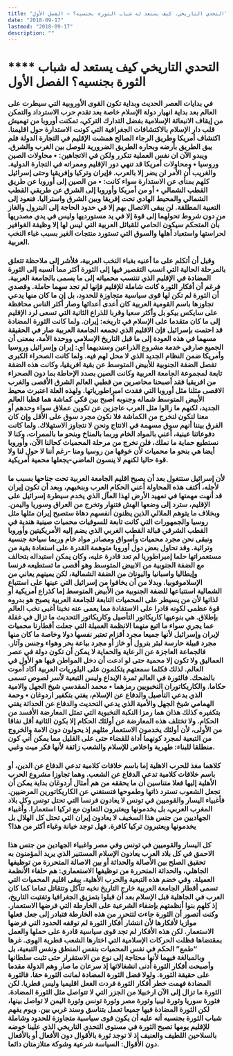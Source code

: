 ```yaml
---
title: "التحدي التاريخي، كيف يستعد له شباب الثورة بجنسيه؟ – الفصل الأول"
date: "2018-09-17"
lastmod: "2018-09-17"
description: ""
---
```

# **** **التحدي التاريخي كيف يستعد له شباب الثورة بجنسيه؟ الفصل الأول**

### في بدايات العصر الحديث وبداية تكون القوى الأوروبية التي سيطرت على العالم بعد بداية انهيار دولة الإسلام خاصة بعد تقدم حرب الاسترداد والتمكن من إيقاف الانبعاثة الإسلامية بفضل التدارك التركي، تمكنت أوروبا من تهميش قلب دار الإسلام بالاكتشافات الجغرافية التي كونت الاستدارة حول اقليمنا. اكتشاف أمريكا وطريق الرجاء الصالح همشت الإقليم في التجارة الدولة فلم يبق الطريق بأرضه وبحاره الطريق الضرورية للوصل بين الغرب والشرق. ويبدو الآن ان نفس العملية تتكرر ولكن في الاتجاهين: • محاولات الصين وروسيا • ومحاولات أمريكا قد تنهي دور الإقليم وممراته في التجارة الدولية. والغريب أن الأمر لن يضر إلا بالعرب. فإيران وتركيا وإفريقيا وحتى إسرائيل كلهم بمنأى عن الاستدارة سواء كانت: • من الصين إلى أوروبا عن طريق القطب الشمالي • أو من أمريكا وأوروبا إلى الشرق عن طريقي القطب الشمالي والمحيط الهادي تحت إفريقا وبين الشرق واستراليا. فنعود إلى التعبية المطلقة. لن يبقى الاتصال بهم إلا في حدود الحاجة إلى البترول والغاز من دون شروط تحولهما إلى قوة إلا في يد مستورديها وليس في يدي مصدريها بأن المتحكم سيكون الحامي للقبائل العربية التي ليس لها إلا وظيفة الغوافير لحراستها واستعباد أهلها والسوق التي تستورد منتجات الغير بسبب غباء النخب العربية.

### وقبل أن أتكلم على ما أعنيه بغباء النخب العربية، فلأشر إلى ملاحظة تتعلق بالمرحلة الحالية التي انسب التقصير فيها إلى الثورة أكثر مما أنسبه إلى الثورة المضادة في الإقليم الذي تنتسب محمياته إلى ما يسمى بالجامعة العربية. فرغم أن أفكار الثورة كانت شاملة للإقليم فإنها لم تجد سهما حاملة. وقصدي أن الثورة لم تكن لها قوى سياسية متجاوزة للحدود، بل إن ما كان منها يدعي تجاوزها باسم القومية العربية كان أعدى أعدائها وصار أكثر الناس محافظة على سايكس بيكو بل وأكثر سعيا وقربا للذراع الثانية التي تسعى لرد الإقليم إلى ما كان متقدما على الإسلام في تاريخه: إيران. ولما كانت الثورة المضادة قد احتمت بإسرائيل فإن الاقليم الذي تجمعه الجامعة العربية صار في الحقيقة مسهما في هذه العودة إلى ما قبل التاريخ الإسلامي ووحدة الأمة، بمعنى أن الجميع صارفي خدمة مشروع الذراعين وسنديهما أي: إيران وإسرائيل وروسيا وأمريكا ضمن النظام الجديد الذي لا محل لهم فيه. ولما كانت الصحراء الكبرى تفصل الضفة الجنوبية للأبيض المتوسط عن بقية افريقيا، وكانت هذه الضفة تابعة لمجموعة الجامعة العربية وكانت الصين بصدد الإحاطة بما دون الصحراء من افريقيا فقد أصبحنا محاصرين من قطبي العالم الشرق الأقصى والغرب الاقصى مثلنا مثل أوروبا التي فقدت امبراطورياتها. ولهذه العلة اعتبرت محيط الأبيض المتوسط شماله وجنوبه أصبح بين فكي كماشة هما قطبا العالم الجديد، لكنهم ما زالوا مثل العرب عاجزين عن تكوين عملاق سواء وحدهم أو معنا لنكون لنخرج من الكماشة فلا نكون مجرد سوق على الأقل وإن كان الفرق بيننا أنهم سوق مسهمة في الانتاج ونحن لا نتجاوز الاستهلاك. ولما كانت دفوعاتنا عينية، أعني بالمواد الخام وربما بالمناخ وبنحو ما بالممرات، وكنا لا نستطيع حماية ما نملك، فلن نخرج من مرحلة المحميات كحالنا الآن، وأوروبا أيضا هي بنحو ما محميات لأن خوفها من روسيا ومنا -رغم أننا لا حول لنا ولا قوة حاليا لكنهم لا ينسون الماضي-يجعلها محمية أمريكية.

### لأن إسرائيل ستتغول بعد أن يصبح اقليم الجامعة العربية تحت جناحها بسبب ما لأجله، أكتف هذه المحاولة أعني الحكام العرب وبنخبهم، وبعد أن تكون إيران قد أنهت مهمتها في تمهيد الأرض لهذا المآل الذي يخدم سيطرة إسرائيل على الإقليم، سترد إلى وضعها الهش فتنهار وتخرج من العراق وسوريا واليمن. وبخلاف ما يتوهم الملالي الذين يظنون أنفسهم دهاة ستصبح إيران مثلها مثل روسيا والجمهورات التي كانت تابعة للسوفيات محميات صينية هندية في القطب الشرقي قبالة القطب الغربي الذي يضم إليه الأمريكيتين وأوروبا ونبقى نحن مجرد محميات وأسواق ومصادر مواد خام وربما سياحة جنسية وتراثية. وقد تحاول بعض دول أوروبا متوهمة القدرة على استعادة بقية من مستعمراتها حلما إمبراطوريا لم تعد قادرة عليه، وكان يمكن استبداله بتحالف مع الضفة الجنوبية من الابيض المتوسط وهو أقصى ما تستطيعه فرنسا وإيطاليا واسبانيا واليونان من الضفة الشمالية، لكن يمينهم يعاني من الإسلاموفوبيا. وبدلا من أن يخافوا من إسرائيل التي عينها على استتباع الشمالية استتباعها للضفة الجنوبية من الأبيض المتوسط إما كذراع أمريكية أو لذاتها لأن من يسيطر على المحميات التابعة للجامعة العربية يصبح هو بدروه قوة عظمى لكونه قادرا على الاستفادة مما يعمى عنه نخبنا أغبى نخب العالم بإطلاق. هي بنوعيها كاريكاتور التأصيل وكاريكاتور التحديث ما تزال في غفلة عما يجري سواء ما اتبع منهما الانظمة العميلة التي جعلت أقطارنا محميات لإيران وإسرائيل لأنها جميعا مجرد أقزام تعتبر نفسها دولا وخاصة ما كان منها مجرد قبيلة حارسة لبئر بترول أو خاز أو مجرد بياعة بحر وهواء وجنس وآثار. فالجماعة العاجزة عن الرعاية والحماية لا يمكن أن تكون دولة في عصر العماليق ولا تكون إلا محمية حتى لو ادعت أن دخل المواطن فيها هو الأول في العالم. لذلك فكلما سمعتهم يتكلمون على البلوريات العربية أكاد أموت بالضحك. فالثورة في العالم ثمرة الإبداع وليس التبعية لأسر لصوص تسمى حكاما. والكاريكاتوران النخبويين رمزهما • محمد المقدسي شيخ الجهل والامية الذي يدعي التأصيل والدفاع عن الإسلام، يفتي بتكفير اردوغان • وحمة الهمامي شيخ الجهل والأمية الذي يدعي التحديث والدفاع عن الحداثة يفتي بتكفيره كذلك هذان هما رمزا النكبة النخبوية التي تمثل المعارضة الأفسد من الحكام. ولا تختلف هذه المعارضة عن أولئك الحكام إلا بكون الثانية أقل نفاقا من الأولى، لأن أولئك يخدمون الاستعمار مثلهم إذ يحولون دون الامة والخروج من التبعية لمجرد كونهما أداة للقضاء حتى على القليل مما يمكن أني كون منطلقا للبناء: طهرية واخلاص للإسلام والشعب زائفة لأنها فكر ميت وغبي.

### كلاهما مغذ للحرب الاهلية إما باسم خلافات كلامية تدعي الدفاع عن الدين، أو باسم خلافات كلامية تدعي الدفاع عن الشعب. وهما تجاوزا مشروع الحرب الأهلية إليها فعلا متناسين أن ما يحققه من هم أمثال أردوغان بداية يمكن أن تجعل الشعوب تسترد ذاتها وطموحها فتستغني عن الكاريكاتورين المرضيين. فأغبياء اليسار والقوميين في تونس لا يعادون فرنسا التي تحتل تونس وكل بلاد المغرب العربي، بل يخدمونها ويعتبرون التعاون مع تركيا استعمارا. وأغبياء الجهاديين من جنس هذا السخيف لا يعادون إيران التي تحتل كل الهلال بل يخدمونها ويعتبرون تركيا كافرة. فهل توجد خيانة وغباء أكثر من هذا؟

### كل اليسار والقوميين في تونس وفي مصر واغبياء الجهادين من جنس هذا الاحمق في كل بلاد العرب يعادون الإسلام المستنير الذي يريد المؤمنون به تحقيق الصلح بين الأصالة والحداثة أو بين الاصالة المتحررة من توظيفها الجاهلي، والحداثة المتحررة من توظيفها الاستعماري: هم حلفاء الأنظمة العميلة. وفي خضم هذه التبعية والحرب الأهلية، يبقى اقليم المحميات التي تسمى أقطار الجامعة العربية خارج التاريخ نخبه تتآكل وتتقاتل تماما كما كان العرب في الجاهلية قبل الإسلام بعد أن قبلوا بتمزيق الجغرافيا وتفتيت التاريخ، إذ كلهم بنوا أنظمتهم بإضفاء الشرعية على الخارطة التي فرضها الاستعمار. وكنت أتصور أن الثورة جاءت لتتحرر من هذه الخارطة فتبادر إلى جعل فعلها موازيا لأفكارها لأن انتشار أفكار الثورة لم توقفه الحدود التي فرضها الاستعمار. لكن هذه الأفكار لم تجد قوى سياسية قادرة على حملها والعمل بمقتضاها فظلت الحركات الإسلامية التي اختارها الشعب قطرية الهوى. غرها “طمع” الحكم في نفس المحميات بنفس المنطق ونفس التبعية، بل وبالمبالغة فيهما لأنها محتاجة إلى نوع من الاستقرار حتى تثبت سلطانها وأصبحت أفكار الثورة أدنى انشغالاتها إذ سرعان ما صار وهم الدولة مقدما على حقيقة الثورة. ولولا فضل الثورة المضادة لماتت الثورة حقا. فالثورة المضادة فهمت خطر أفكار الثورة فردت الفعل اقليميا وليس قطريا. لكن الثورة ما تزال إلى الآن ارخبيلا من الجزر التي لا تتواصل مثل الثورة المضادة. فثورة سوريا وثورة ليبيا وثورة مصر وثورة تونس وثورة اليمن لا تواصل بينها، لكن الثورة المضادة فيها جميعا تعمل بتناسق وسند غربي بين. ويوم يفهم شباب الثورة بجنسيه أنه عليه أن يكون قوى سياسية متجاوزة للحدود وشاملة للإقليم يومها تصبح الثورة في مستوى التحدي التاريخي الذي علينا خوضه بالسلاحين اللطيف والعنيف إذ لا توجد ثورة بالأقوال دون الأفعال أو بالأفعال دون الأقوال: السياسة شرعية وشوكة متلازمتان دائما.

###